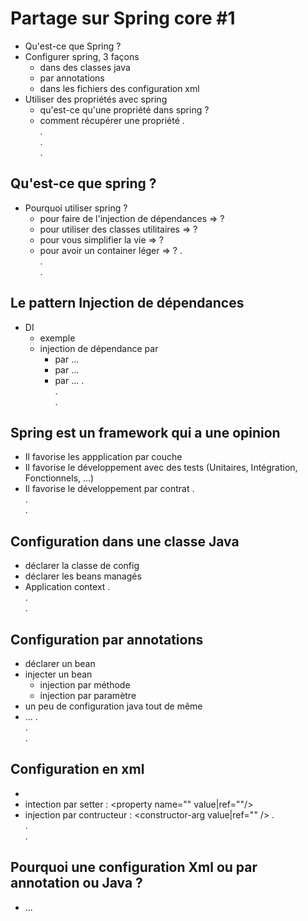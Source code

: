 # Partage sur Spring core #1

* Qu'est-ce que Spring ?
* Configurer spring, 3 façons
    - dans des classes java
    - par annotations
    - dans les fichiers des configuration xml
* Utiliser des propriétés avec spring
    - qu'est-ce qu'une propriété dans spring ?
    - comment récupérer une propriété
.    
.    
.    
.    
## Qu'est-ce que spring ?
* Pourquoi utiliser spring ?
    - pour faire de l'injection de dépendances => ?
    - pour utiliser des classes utilitaires => ?
    - pour vous simplifier la vie => ?
    - pour avoir un container léger => ?
.        
.    
.    
## Le pattern Injection de dépendances
* DI
    - exemple
    - injection de dépendance par 
        - par ...
        - par ...
        - par ...
.     
.    
.    
## Spring est un framework qui a une opinion
* Il favorise les appplication par couche
* Il favorise le développement avec des tests (Unitaires, Intégration, Fonctionnels, ...)
* Il favorise le développement par contrat
.    
.    
.    
## Configuration dans une classe Java
* déclarer la classe de config
* déclarer les beans managés
* Application context
.    
.    
.    
## Configuration par annotations
* déclarer un bean
* injecter un bean
     - injection par méthode
     - injection par paramètre
* un peu de configuration java tout de même
* ...
.    
.    
.    
## Configuration en xml
* <bean id="" class=""/>
* intection par setter : <property name="" value|ref=""/>
* injection par contructeur : <constructor-arg value|ref="" />
.    
.    
.    
## Pourquoi une configuration Xml ou par annotation ou Java ?
* ...
 

